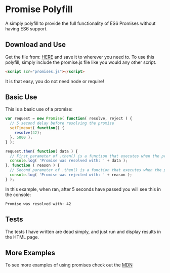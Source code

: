 # Promise Polyfill
A simply polyfill to provide the full functionality of ES6 Promises without having ES6 support.



## Download and Use 
Get the file from: [HERE](https://raw.githubusercontent.com/mwrouse/promise-polyfill/master/dist/promises.js) and save it to wherever you need to.
To use this polyfill, simply include the promise.js file like you would any other script.
```html
<script scr="promises.js"></script>
```
It is that easy, you do not need node or require!




## Basic Use
This is a basic use of a promise:
```javascript
var request = new Promise( function( resolve, reject ) {
  // 5 second delay before resolving the promise
  setTimeout( function() {
    resolve(42);
  }, 5000 );
} );

request.then( function( data ) {
  // First parameter of .then() is a function that executes when the promise is resolved
  console.log( 'Promise was resolved with: ' + data );
}, function ( reason ) {
  // Second parameter of .then() is a function that executes when the promise is rejected
  console.log( 'Promise was rejected with: ' + reason );
} );
```
In this example, when ran, after 5 seconds have passed you will see this in the console:
```
Promise was resolved with: 42
```


## Tests
The tests I have written are dead simply, and just run and display results in the HTML page.


## More Examples
To see more examples of using promises check out the [MDN](https://developer.mozilla.org/en-US/docs/Web/JavaScript/Reference/Global_Objects/Promise#Examples)
